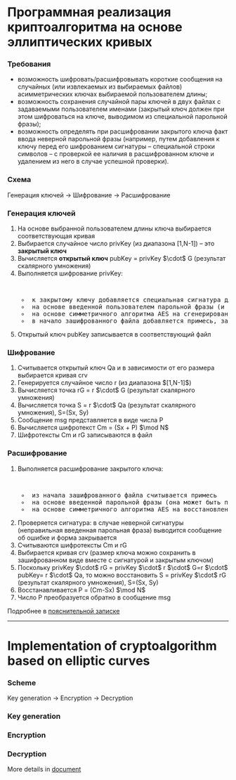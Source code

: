 # Программная реализация криптоалгоритма на основе эллиптических кривых

### Требования

*	возможность шифровать/расшифровывать короткие сообщения на случайных (или извлекаемых из выбираемых файлов) асимметрических ключах выбираемой пользователем длины;
*	возможность сохранения случайной пары ключей в двух файлах с задаваемыми пользователем именами (закрытый ключ должен при этом шифроваться на ключе, выводимом из специальной парольной фразы);
*	возможность определять при расшифровании закрытого ключа факт ввода неверной парольной фразы (например, путем добавления к ключу перед его шифрованием сигнатуры – специальной строки символов – с проверкой ее наличия в расшифрованном ключе и удалением из него в случае успешной проверки).

### Схема

Генерация ключей -> Шифрование -> Расшифрование

### Генерация ключей

<ol>
<li> На основе выбранной пользователем длины ключа выбирается соответствующая кривая
<li> Выбирается случайное число privKey (из диапазона [1,N-1]) – это <b>закрытый ключ</b>
<li> Вычисляется <b>открытый ключ</b> pubKey = privKey $\cdot$ G (результат скалярного умножения)
<li> Выполняется шифрование  privKey:
<pre><ul>
<li> к закрытому ключу добавляется специальная сигнатура для проверки правильности введенной парольной фразы
<li> на основе введенной пользователем парольной фразы (и сгенерированной примеси) и алгоритма SHA-256 строится симметричный ключ шифрования
<li> на основе симметричного алгоритма AES на сгенерированном в предыдущем пункте ключе строится шифратор, который шифрует закрытый ключ со спец. сигнатурой
<li> в начало зашифрованного файла добавляется примесь, затем шифротекст
</ul></pre>
<li> Открытый ключ pubKey записывается в соответствующий файл
</ol>

### Шифрование

<ol>
<li> Считывается открытый ключ Qa и в зависимости от его размера выбирается кривая crv
<li> Генерируется случайное число r (из диапазона $[1,N-1]$)
<li> Вычисляется точка rG = r $\cdot$ G (результат скалярного умножения)
<li> Вычисляется точка S = r $\cdot$ Qa (результат скалярного умножения),   S=(Sx, Sy)
<li> Сообщение msg представляется в виде числа P
<li> Вычисляется шифротекст Cm = (Sx + P) $\mod N$
<li> Шифротексты Cm и rG записываются в файл
</ol>

### Расшифрование

<ol>
<li> Выполняется расшифрование закрытого ключа:
<pre><ul>
<li> из начала зашифрованного файла считывается примесь
<li> на основе введенной парольной фразы (она может быть правильной или нет), примеси и алгоритма SHA-256 восстанавливается построенный на этапе генерации ключ
<li> на основе симметричного алгоритма AES на восстановленном в предыдущем пункте ключе строится дешифратор, который расшифровывает закрытый ключ со спец. сигнатурой
</ul></pre>
<li> Проверяется сигнатура: в случае неверной сигнатуры (неправильная введенная парольная фраза) выводится сообщение об ошибке и форма закрывается
<li> Считываются шифротексты Cm и rG
<li> Выбирается кривая crv (размер ключа можно сохранить в зашифрованном виде вместе с сигнатурой и закрытым ключом)
<li> Поскольку privKey $\cdot$ rG = privKey $\cdot$ r $\cdot$ G=r $\cdot$ pubKey= r $\cdot$ Qa, то можно восстановить S = privKey $\cdot$ rG  (результат скалярного умножения),   S=(Sx, Sy)
<li> Восстанавливается P = (Cm-Sx) $\mod N$
<li> Число P преобразуется обратно в сообщение msg
</ol>
</ol>

Подробнее в [пояснительной записке](...blob/master/Пояснительная%20записка.pdf)

<hr>

# Implementation of cryptoalgorithm based on elliptic curves

### Scheme

Key generation -> Encryption -> Decryption

### Key generation

### Encryption

### Decryption

More details in [document](...blob/master/Пояснительная%20записка.pdf)
